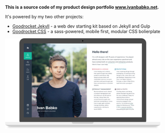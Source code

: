 **This is a source code of my product design portfolio www.ivanbabko.net.**

It's powered by my two other projects:
- [Goodrocket Jekyll](https://github.com/ivanbabko/goodrocket-jekyll) - a web dev starting kit based on Jekyll and Gulp
- [Goodrocket CSS](https://github.com/ivanbabko/goodrocket-css) - a sass-powered, mobile first, modular CSS bolierplate

<a href="http://ivanbabko.net">
  <img src=".hero.jpg" alt="www.ivanbabko.net"/>
</a>


